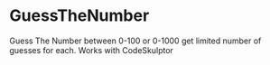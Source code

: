 # GuessTheNumber
Guess The Number between 0-100 or 0-1000 get limited number of guesses for each. Works with CodeSkulptor
